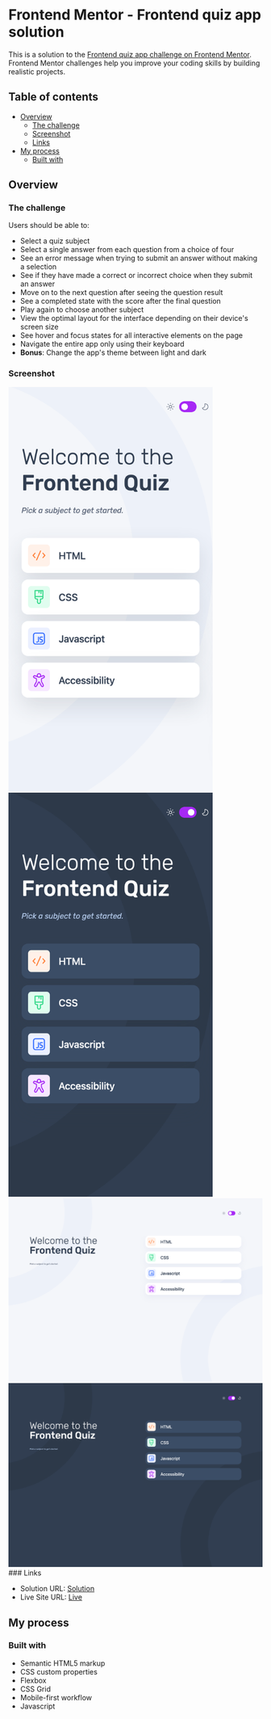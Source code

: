 # Frontend Mentor - Frontend quiz app solution

This is a solution to the [Frontend quiz app challenge on Frontend Mentor](https://www.frontendmentor.io/challenges/frontend-quiz-app-BE7xkzXQnU). Frontend Mentor challenges help you improve your coding skills by building realistic projects.

## Table of contents

- [Overview](#overview)
  - [The challenge](#the-challenge)
  - [Screenshot](#screenshot)
  - [Links](#links)
- [My process](#my-process)
  - [Built with](#built-with)

## Overview

### The challenge

Users should be able to:

- Select a quiz subject
- Select a single answer from each question from a choice of four
- See an error message when trying to submit an answer without making a selection
- See if they have made a correct or incorrect choice when they submit an answer
- Move on to the next question after seeing the question result
- See a completed state with the score after the final question
- Play again to choose another subject
- View the optimal layout for the interface depending on their device's screen size
- See hover and focus states for all interactive elements on the page
- Navigate the entire app only using their keyboard
- **Bonus**: Change the app's theme between light and dark

### Screenshot

<img src="./mobileLightScreen.png" height="800"/>
<img src="./mobileDarkScreen.png" height="800"/>
<img src="./desktopLightScreen.png" />
<img src="./desktopDarkScreen.png" />
### Links

- Solution URL: [Solution](https://github.com/Hekimianz/frontend-quiz)
- Live Site URL: [Live](https://hekimianz.github.io/frontend-quiz/)

## My process

### Built with

- Semantic HTML5 markup
- CSS custom properties
- Flexbox
- CSS Grid
- Mobile-first workflow
- Javascript
